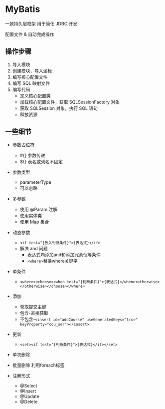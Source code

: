 # MyBatis

一款持久层框架
用于简化 JDBC 开发

配置文件 & 自动完成操作

## 操作步骤

1. 导入模块
2. 创建模块，导入坐标
3. 编写核心配置文件
4. 编写 SQL 映射文件
5. 编写代码
    * 定义核心配置类
    * 加载核心配置文件，获取 SQLSessionFactory 对象
    * 获取 SQLSession 对象，执行 SQL 语句
    * 释放资源

## 一些细节

* 参数占位符
  * #{} 参数传递
  * ${} 表名或列名不固定
* 参数类型
  * parameterType
  * 可以忽略
* 多参数
  * 使用 @Param 注解
  * 使用实体类
  * 使用 Map 集合
* 动态参数
  * `<if test="{放入判断条件}">{表达式}</if>`
  * 解决 and 问题
    * 表达式均添加and和添加冗余恒等条件
    * `<where>`替换where关键字
* 单条件
  * `<where><choose><when test="{判断条件}">{表达式}</when><otherwise></otherwise></choose></where>`
* 添加
  * 获取提交主键
  * 包含-直接获取
  * 不包含-`<insert id="addCourse" useGeneratedKeys="true" keyProperty="cou_ser"></insert>`
* 更新
  * `<set><if test="{判断条件}">{表达式}</if></set>`
* 单次删除
* 批量删除 利用foreach标签

* 注解形式
  * @Select
  * @Insert
  * @Update
  * @Delete
